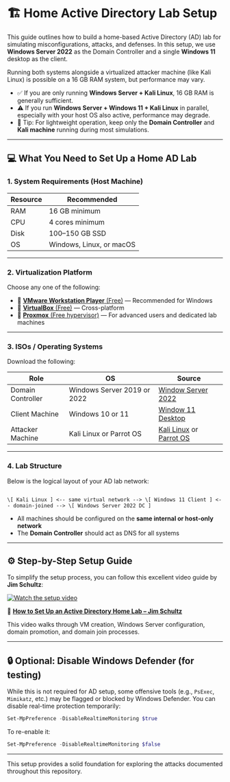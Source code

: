 # 🏗️ Home Active Directory Lab Setup

This guide outlines how to build a home-based Active Directory (AD) lab for simulating misconfigurations, attacks, and defenses. In this setup, we use **Windows Server 2022** as the Domain Controller and a single **Windows 11** desktop as the client.

Running both systems alongside a virtualized attacker machine (like Kali Linux) is possible on a 16 GB RAM system, but performance may vary.

- ✅ If you are only running **Windows Server + Kali Linux**, 16 GB RAM is generally sufficient.
- ⚠️ If you run **Windows Server + Windows 11 + Kali Linux** in parallel, especially with your host OS also active, performance may degrade.
- 🧠 Tip: For lightweight operation, keep only the **Domain Controller** and **Kali machine** running during most simulations.

---

## 💻 What You Need to Set Up a Home AD Lab

### 1. **System Requirements (Host Machine)**

| Resource | Recommended              |
| -------- | ------------------------ |
| RAM      | 16 GB minimum            |
| CPU      | 4 cores minimum          |
| Disk     | 100–150 GB SSD           |
| OS       | Windows, Linux, or macOS |

---

### 2. **Virtualization Platform**

Choose any one of the following:

- 🔹 [**VMware Workstation Player** (Free)](https://www.vmware.com/products/workstation-player.html) — Recommended for Windows
- 🔹 [**VirtualBox** (Free)](https://www.virtualbox.org/) — Cross-platform
- 🔹 [**Proxmox** (Free hypervisor)](https://www.proxmox.com/) — For advanced users and dedicated lab machines

---

### 3. **ISOs / Operating Systems**

Download the following:

| Role              | OS                          | Source                                                                                                         |
| ----------------- | --------------------------- | -------------------------------------------------------------------------------------------------------------- |
| Domain Controller | Windows Server 2019 or 2022 | [Window Server 2022](https://www.microsoft.com/en-us/evalcenter/download-windows-server-2022)         |
| Client Machine    | Windows 10 or 11            | [Window 11 Desktop](https://www.microsoft.com/en-us/software-download/windows11)          |
| Attacker Machine  | Kali Linux or Parrot OS     | [Kali Linux](https://www.kali.org/get-kali/) or [Parrot OS](https://www.parrotsec.org/)                        |

---

### 4. **Lab Structure**

Below is the logical layout of your AD lab network:

```

\[ Kali Linux ] <-- same virtual network --> \[ Windows 11 Client ] <-- domain-joined --> \[ Windows Server 2022 DC ]

````

- All machines should be configured on the **same internal or host-only network**
- The **Domain Controller** should act as DNS for all systems

---

## ⚙️ Step-by-Step Setup Guide

To simplify the setup process, you can follow this excellent video guide by **Jim Schultz**:

[![Watch the setup video](https://img.youtube.com/vi/aqA6bktFHoY/0.jpg)](https://youtu.be/aqA6bktFHoY)

🎥 **[How to Set Up an Active Directory Home Lab – Jim Schultz](https://youtu.be/aqA6bktFHoY?si=0i3Fo3pSMD3RZsWm)**

This video walks through VM creation, Windows Server configuration, domain promotion, and domain join processes.

---

## 🔒 Optional: Disable Windows Defender (for testing)

While this is not required for AD setup, some offensive tools (e.g., `PsExec`, `Mimikatz`, etc.) may be flagged or blocked by Windows Defender. You can disable real-time protection temporarily:

```powershell
Set-MpPreference -DisableRealtimeMonitoring $true
````

To re-enable it:

```powershell
Set-MpPreference -DisableRealtimeMonitoring $false
```

---

This setup provides a solid foundation for exploring the attacks documented throughout this repository.


